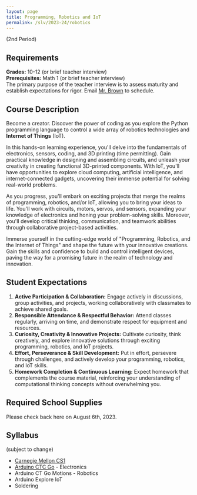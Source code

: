 ```yaml
---
layout: page
title: Programming, Robotics and IoT
permalink: /slv/2023-24/robotics
---
```

(2nd Period)
## Requirements

**Grades:** 10-12 (or brief teacher interview)
<br>
**Prerequisites:** Math 1 (or brief teacher interview)
<br>
The primary purpose of the teacher interview is to assess maturity and establish expectations for rigor. Email [Mr. Brown](mailto:ebrown@slvusd.org) to schedule.

## Course Description

Become a creator. Discover the power of coding as you explore the Python programming language to control a wide array of robotics technologies and **Internet of Things** (IoT).

In this hands-on learning experience, you'll delve into the fundamentals of electronics, sensors, coding, and 3D printing (time permitting). Gain practical knowledge in designing and assembling circuits, and unleash your creativity in creating functional 3D-printed components. With IoT, you'll have opportunities to explore cloud computing, artificial intelligence, and internet-connected gadgets, uncovering their immense potential for solving real-world problems.

As you progress, you'll embark on exciting projects that merge the realms of programming, robotics, and/or IoT, allowing you to bring your ideas to life. You'll work with circuits, motors, servos, and sensors, expanding your knowledge of electronics and honing your problem-solving skills. Moreover, you'll develop critical thinking, communication, and teamwork abilities through collaborative project-based activities.

Immerse yourself in the cutting-edge world of "Programming, Robotics, and the Internet of Things" and shape the future with your innovative creations. Gain the skills and confidence to build and control intelligent devices, paving the way for a promising future in the realm of technology and innovation.

## Student Expectations

1. **Active Participation & Collaboration:** Engage actively in discussions, group activities, and projects, working collaboratively with classmates to achieve shared goals.
2. **Responsible Attendance & Respectful Behavior:** Attend classes regularly, arriving on time, and demonstrate respect for equipment and resources.
3. **Curiosity, Creativity & Innovative Projects:** Cultivate curiosity, think creatively, and explore innovative solutions through exciting programming, robotics, and IoT projects.
4. **Effort, Perseverance & Skill Development:** Put in effort, persevere through challenges, and actively develop your programming, robotics, and IoT skills.
5. **Homework Completion & Continuous Learning:** Expect homework that complements the course material, reinforcing your understanding of computational thinking concepts without overwhelming you.

## Required School Supplies

Please check back here on August 6th, 2023.

## Syllabus

(subject to change)

* [Carnegie Mellon CS1](https://academy.cs.cmu.edu/course-info)
* [Arduino CTC Go](https://www.arduino.cc/education/ctc-go) - Electronics
* Arduino CT Go Motions - Robotics
* Arduino Explore IoT
* Soldering

